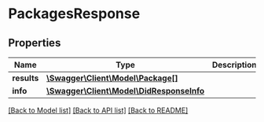 # PackagesResponse

## Properties
Name | Type | Description | Notes
------------ | ------------- | ------------- | -------------
**results** | [**\Swagger\Client\Model\Package[]**](Package.md) |  | [optional] 
**info** | [**\Swagger\Client\Model\DidResponseInfo**](DidResponseInfo.md) |  | [optional] 

[[Back to Model list]](../README.md#documentation-for-models) [[Back to API list]](../README.md#documentation-for-api-endpoints) [[Back to README]](../README.md)


